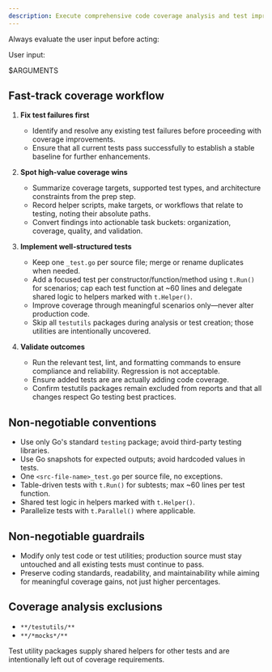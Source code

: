 ```yaml
---
description: Execute comprehensive code coverage analysis and test improvements based on implementation tasks, focusing on test quality, organization, and coverage metrics without altering source code.
---
```


Always evaluate the user input before acting:

User input:

$ARGUMENTS

## Fast-track coverage workflow

1. **Fix test failures first**
   - Identify and resolve any existing test failures before proceeding with coverage improvements.
   - Ensure that all current tests pass successfully to establish a stable baseline for further enhancements.

2. **Spot high-value coverage wins**
   - Summarize coverage targets, supported test types, and architecture constraints from the prep step.
   - Record helper scripts, make targets, or workflows that relate to testing, noting their absolute paths.
   - Convert findings into actionable task buckets: organization, coverage, quality, and validation.

3. **Implement well-structured tests**
   - Keep one `_test.go` per source file; merge or rename duplicates when needed.
   - Add a focused test per constructor/function/method using `t.Run()` for scenarios; cap each test function at ~60 lines and delegate shared logic to helpers marked with `t.Helper()`.
   - Improve coverage through meaningful scenarios only—never alter production code.
   - Skip all `testutils` packages during analysis or test creation; those utilities are intentionally uncovered.

4. **Validate outcomes**
   - Run the relevant test, lint, and formatting commands to ensure compliance and reliability. Regression is not acceptable.
   - Ensure added tests are are actually adding code coverage.
   - Confirm testutils packages remain excluded from reports and that all changes respect Go testing best practices.

## Non-negotiable conventions

- Use only Go's standard `testing` package; avoid third-party testing libraries.
- Use Go snapshots for expected outputs; avoid hardcoded values in tests.
- One `<src-file-name>_test.go` per source file, no exceptions.
- Table-driven tests with `t.Run()` for subtests; max ~60 lines per test function.
- Shared test logic in helpers marked with `t.Helper()`.
- Parallelize tests with `t.Parallel()` where applicable.

## Non-negotiable guardrails

- Modify only test code or test utilities; production source must stay untouched and all existing tests must continue to pass.
- Preserve coding standards, readability, and maintainability while aiming for meaningful coverage gains, not just higher percentages.

## Coverage analysis exclusions

- `**/testutils/**`
- `**/*mocks*/**`

Test utility packages supply shared helpers for other tests and are intentionally left out of coverage requirements.
